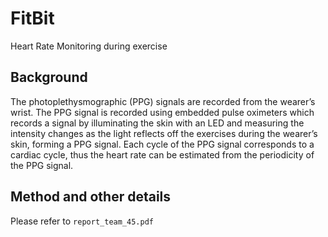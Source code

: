 # FitBit

Heart Rate Monitoring during exercise

## Background

The photoplethysmographic (PPG) signals are recorded from the wearer’s wrist. The PPG signal is recorded using embedded pulse oximeters which records a signal by illuminating the skin with an LED and measuring the intensity changes as the light reflects off the exercises during the wearer’s skin, forming a PPG signal. Each cycle of the PPG signal corresponds to a cardiac cycle,
thus the heart rate can be estimated from the periodicity of the PPG signal.

## Method and other details

Please refer to `report_team_45.pdf`

